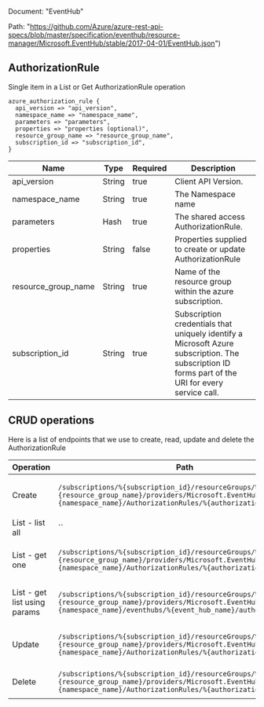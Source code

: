 Document: "EventHub"


Path: "https://github.com/Azure/azure-rest-api-specs/blob/master/specification/eventhub/resource-manager/Microsoft.EventHub/stable/2017-04-01/EventHub.json")

## AuthorizationRule

Single item in a List or Get AuthorizationRule operation

```puppet
azure_authorization_rule {
  api_version => "api_version",
  namespace_name => "namespace_name",
  parameters => "parameters",
  properties => "properties (optional)",
  resource_group_name => "resource_group_name",
  subscription_id => "subscription_id",
}
```

| Name        | Type           | Required       | Description       |
| ------------- | ------------- | ------------- | ------------- |
|api_version | String | true | Client API Version. |
|namespace_name | String | true | The Namespace name |
|parameters | Hash | true | The shared access AuthorizationRule. |
|properties | String | false | Properties supplied to create or update AuthorizationRule |
|resource_group_name | String | true | Name of the resource group within the azure subscription. |
|subscription_id | String | true | Subscription credentials that uniquely identify a Microsoft Azure subscription. The subscription ID forms part of the URI for every service call. |



## CRUD operations

Here is a list of endpoints that we use to create, read, update and delete the AuthorizationRule

| Operation | Path | Verb | Description | OperationID |
| ------------- | ------------- | ------------- | ------------- | ------------- |
|Create|`/subscriptions/%{subscription_id}/resourceGroups/%{resource_group_name}/providers/Microsoft.EventHub/namespaces/%{namespace_name}/AuthorizationRules/%{authorization_rule_name}`|Put|Creates or updates an AuthorizationRule for a Namespace.|Namespaces_CreateOrUpdateAuthorizationRule|
|List - list all|``||||
|List - get one|`/subscriptions/%{subscription_id}/resourceGroups/%{resource_group_name}/providers/Microsoft.EventHub/namespaces/%{namespace_name}/AuthorizationRules/%{authorization_rule_name}`|Get|Gets an AuthorizationRule for a Namespace by rule name.|Namespaces_GetAuthorizationRule|
|List - get list using params|`/subscriptions/%{subscription_id}/resourceGroups/%{resource_group_name}/providers/Microsoft.EventHub/namespaces/%{namespace_name}/eventhubs/%{event_hub_name}/authorizationRules`|Get|Gets the authorization rules for an Event Hub.|EventHubs_ListAuthorizationRules|
|Update|`/subscriptions/%{subscription_id}/resourceGroups/%{resource_group_name}/providers/Microsoft.EventHub/namespaces/%{namespace_name}/AuthorizationRules/%{authorization_rule_name}`|Put|Creates or updates an AuthorizationRule for a Namespace.|Namespaces_CreateOrUpdateAuthorizationRule|
|Delete|`/subscriptions/%{subscription_id}/resourceGroups/%{resource_group_name}/providers/Microsoft.EventHub/namespaces/%{namespace_name}/AuthorizationRules/%{authorization_rule_name}`|Delete|Deletes an AuthorizationRule for a Namespace.|Namespaces_DeleteAuthorizationRule|
